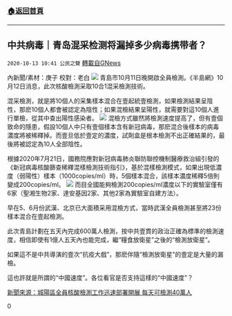 ###  [:house:返回首頁](https://github.com/ourhimalayas/txt)
---

## 中共病毒｜青岛混采检测将漏掉多少病毒携带者？
`2020-10-13 10:41 公民之聲` [轉載自GNews](https://gnews.org/zh-hant/421681/)

內新聞/素材：庚子 校對：老白
![]()![](https://s3.amazonaws.com/gnews-media-offload/wp-content/uploads/2020/10/13101909/screenshot_2020-10-13-21-44-41-062_discord-4.jpg)
青島市10月11日晚開啟全員檢測。《半島網》10月12日消息，此次核酸檢測采取10合1混采檢測技術。

混采檢測，就是將10個人的采集樣本混合在壹起統壹檢測，如果檢測結果呈陰性，那麽10個人都會被認定為陰性；如果混檢結果呈陽性，就需要對這10個人進行單檢，從其中查出陽性感染者。
![]()![](https://s3.amazonaws.com/gnews-media-offload/wp-content/uploads/2020/10/13101015/20201013214759.jpg)
混檢方式雖然將檢測速度提高了，但有壹個致命的隱患，假設10個人中只有壹個樣本含有新冠病毒，那麽混合後樣本的病毒濃度將被稀釋掉。而壹旦低於壹定的濃度，試劑盒是根本檢測不出正確結果的，最後將被認定為10人全部陰性。

根據2020年7月21日，國務院應對新冠病毒肺炎聯防聯控機制醫療救治組引發的《新冠病毒核酸篩查稀釋混樣檢測技術指引》，基於混樣檢測模式，如果出現低濃度（弱陽性）樣本（1000copies/ml）時，5個樣本混合，該樣本濃度稀釋5倍則變成200copies/ml。
![]()![](https://s3.amazonaws.com/gnews-media-offload/wp-content/uploads/2020/10/13101028/20201013215011.jpg)
而目全國能夠檢測200copies/ml濃度以下的實驗室僅有6家（聖湘生物2家、達安基因2家、其他2家為實驗室自建方法）。

早在5、6月份武漢、北京已大面積采用混檢方式，當時武漢全員檢測甚至將23份樣本混合在壹起檢測。

此次青島計劃在五天內完成600萬人檢測，按中共壹貫的政治正確為標準的檢測速度，相信即使有1億人五天內也能完成，繼“糧食放衛星”之後的“檢測放衛星”。

如果這不是中共導演的壹次“抗疫大戲”，那麽伴隨“檢測放衛星”的壹定是大量的漏檢。

這也許就是所謂的“中國速度”。各位看官是否支持這樣的“中國速度”？

[新聞來源：城陽區全員核酸檢測工作迅速部署開展 每天可檢測40萬人](https://m.toutiaocdn.com/i6882645511363363336/?app=news_article&amp;timestamp=1602583222&amp;use_new_style=1&amp;req_id=202010131800210100120651600500DAF8&amp;group_id=6882645511363363336)

0
